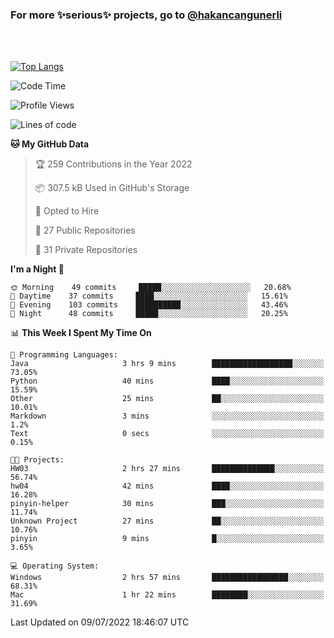 ### For more ✨serious✨ projects, go to [@hakancangunerli](https://github.com/hakancangunerli)

<br>
<br>



[![Top Langs](https://github-readme-stats.vercel.app/api/top-langs/?username=63616e&layout=compact&hide=tex,html,shell,assembly,javascript,C&langs_count=6&exclude_repo=2015-csharp)](https://github.com/anuraghazra/github-readme-stats)


<!--START_SECTION:waka-->
![Code Time](http://img.shields.io/badge/Code%20Time-0%20secs-blue)

![Profile Views](http://img.shields.io/badge/Profile%20Views-0-blue)

![Lines of code](https://img.shields.io/badge/From%20Hello%20World%20I%27ve%20Written-192%20Thousand%20lines%20of%20code-blue)

**🐱 My GitHub Data** 

> 🏆 259 Contributions in the Year 2022
 > 
> 📦 307.5 kB Used in GitHub's Storage 
 > 
> 💼 Opted to Hire
 > 
> 📜 27 Public Repositories 
 > 
> 🔑 31 Private Repositories  
 > 
**I'm a Night 🦉** 

```text
🌞 Morning    49 commits     █████░░░░░░░░░░░░░░░░░░░░   20.68% 
🌆 Daytime    37 commits     ████░░░░░░░░░░░░░░░░░░░░░   15.61% 
🌃 Evening    103 commits    ██████████░░░░░░░░░░░░░░░   43.46% 
🌙 Night      48 commits     █████░░░░░░░░░░░░░░░░░░░░   20.25%

```


📊 **This Week I Spent My Time On** 

```text
💬 Programming Languages: 
Java                     3 hrs 9 mins        ██████████████████░░░░░░░   73.05% 
Python                   40 mins             ████░░░░░░░░░░░░░░░░░░░░░   15.59% 
Other                    25 mins             ██░░░░░░░░░░░░░░░░░░░░░░░   10.01% 
Markdown                 3 mins              ░░░░░░░░░░░░░░░░░░░░░░░░░   1.2% 
Text                     0 secs              ░░░░░░░░░░░░░░░░░░░░░░░░░   0.15%

🐱‍💻 Projects: 
HW03                     2 hrs 27 mins       ██████████████░░░░░░░░░░░   56.74% 
hw04                     42 mins             ████░░░░░░░░░░░░░░░░░░░░░   16.28% 
pinyin-helper            30 mins             ███░░░░░░░░░░░░░░░░░░░░░░   11.74% 
Unknown Project          27 mins             ██░░░░░░░░░░░░░░░░░░░░░░░   10.76% 
pinyin                   9 mins              █░░░░░░░░░░░░░░░░░░░░░░░░   3.65%

💻 Operating System: 
Windows                  2 hrs 57 mins       █████████████████░░░░░░░░   68.31% 
Mac                      1 hr 22 mins        ████████░░░░░░░░░░░░░░░░░   31.69%

```


 Last Updated on 09/07/2022 18:46:07 UTC
<!--END_SECTION:waka-->


